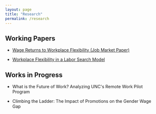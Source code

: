 ```yaml
---
layout: page
title: "Research"
permalink: /research
---
```


## Working Papers

- [Wage Returns to Workplace Flexibility (Job Market Paper)](https://drive.google.com/file/d/1JYs3HwU0UEDgomSug0wL4KAxzeeB45ML/view)

- [Workplace Flexibility in a Labor Search Model](https://github.com/meganmccoydowdy/flexibility-in-search-model)

## Works in Progress

- What is the Future of Work? Analyzing UNC's Remote Work Pilot Program

- Climbing the Ladder: The Impact of Promotions on the Gender Wage Gap

